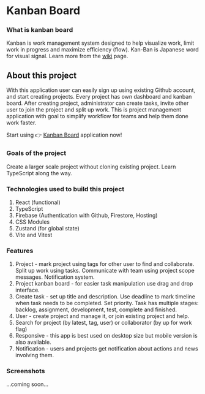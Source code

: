 # Kanban Board

### What is kanban board

Kanban is work management system designed to help visualize work, limit work in progress and maximize efficiency (flow). Kan-Ban is Japanese word for visual signal. Learn more from the [wiki](https://en.wikipedia.org/wiki/Kanban_board) page.

## About this project

With this application user can easily sign up using existing Github account, and start creating projects. Every project has own dashboard and kanban board. After creating project, administrator can create tasks, invite other user to join the project and split up work.
This is project management application with goal to simplify workflow for teams and help them done work
faster.

Start using 👉 [Kanban Board](https://kanban-board-899e2.web.app) application now!

### Goals of the project

Create a larger scale project without cloning existing project. Learn TypeScript along the way.

### Technologies used to build this project

1. React (functional)
2. TypeScript
3. Firebase (Authentication with Github, Firestore, Hosting)
4. CSS Modules
5. Zustand (for global state)
6. Vite and Vitest

### Features

1. Project - mark project using tags for other user to find and collaborate. Split up work using tasks. Communicate with team using project scope messages. Notification system.
2. Project kanban board - for easier task manipulation use drag and drop interface.
3. Create task - set up title and description. Use deadline to mark timeline when task needs to be completed. Set priority. Task has multiple stages: backlog, assignment, development, test, complete and finished.
4. User - create project and manage it, or join existing project and help.
5. Search for project (by latest, tag, user) or collaborator (by up for work flag)
6. Responsive - this app is best used on desktop size but mobile version is also available.
7. Notification - users and projects get notification about actions and news involving them.

### Screenshots

...coming soon...
